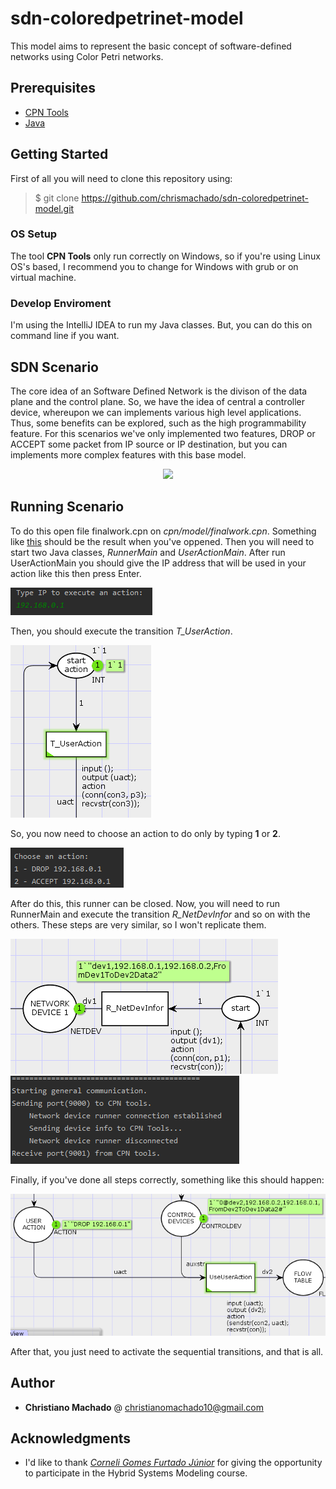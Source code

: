# sdn-coloredpetrinet-model
This model aims to represent the basic concept of software-defined networks using Color Petri networks.

## Prerequisites
- [CPN Tools](http://cpntools.org/)
- [Java](https://www.java.com/pt_BR/)




## Getting Started
First of all you will need to clone this repository using:
> $ git clone https://github.com/chrismachado/sdn-coloredpetrinet-model.git

### OS Setup
The tool **CPN Tools** only run correctly on Windows, so if you're using Linux OS's based, I recommend you to change for Windows with grub 
or on virtual machine.

### Develop Enviroment
I'm using the IntelliJ IDEA to run my Java classes. But, you can do this on command line if you want.

## SDN Scenario 
The core idea of an Software Defined Network is the divison of the data plane and the control plane. So, we have the idea of central a controller 
device, whereupon we can implements various high level applications. Thus, some benefits can be explored, such as the high programmability feature.
For this scenarios we've only implemented two features, DROP or ACCEPT some packet from IP source or IP destination, but you can implements more complex 
features with this base model.

<p align="center"><a href="http://fvcproductions.com"><img src="https://lh3.googleusercontent.com/9gCnaJyLml3dRY9emV4xzv_wsEHhxvXhSi9Tc9xcse08j8xErooEmDE_wmSe4Qnta_tOZGBopJDXl2I2tLN3bf4S5DFi6KMcGuaLFo-y"></a></p>


## Running Scenario
To do this open file finalwork.cpn on _cpn/model/finalwork.cpn_. Something like [this](https://drive.google.com/file/d/176YVVT89E80Ha6WBVOV9UTu6ioPYaNH0/view?usp=sharing) should be the result when you've oppened.
Then you will need to start two Java classes, *RunnerMain* and *UserActionMain*.
After run UserActionMain you should give the IP address that will be used in your action like this then press Enter.

![iptype](images/iptypeaction.png)

Then, you should execute the transition *T_UserAction*.

![useract](images/tuserac.png)

So, you now need to choose an action to do only by typing **1** or **2**.

![tyact](images/typact.png)

After do this, this runner can be closed. Now, you will need to run RunnerMain and execute the transition *R_NetDevInfor*
 and so on with the others. These steps are very similar, so I won't replicate them.
 
![netdev](images/netdevinfor.png) ![console](images/consolerunner.png)

Finally, if you've done all steps correctly, something like this should happen:

![dropdata](images/dropdata.png)

After that, you just need to activate the sequential transitions, and that is all.


## Author
- **Christiano Machado** @ christianomachado10@gmail.com

## Acknowledgments
- I'd like to thank [*Corneli Gomes Furtado Júnior*](http://lattes.cnpq.br/4076614375824539) for giving the opportunity to participate in the Hybrid Systems Modeling course.
